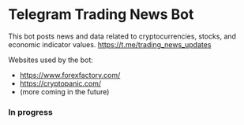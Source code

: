 # Telegram Trading News Bot
This bot posts news and data related to cryptocurrencies, stocks, and economic indicator values.
https://t.me/trading_news_updates

Websites used by the bot:
- https://www.forexfactory.com/
- https://cryptopanic.com/
- (more coming in the future)

### In progress 
